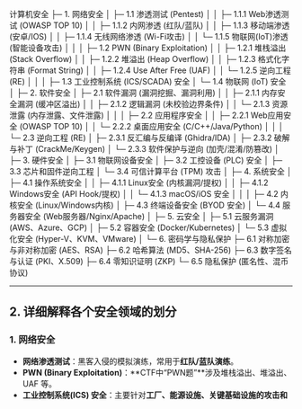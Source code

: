 计算机安全
  ├─ 1. 网络安全
  │     ├─ 1.1 渗透测试 (Pentest)
  │     │     ├─ 1.1.1 Web渗透测试 (OWASP TOP 10)
  │     │     ├─ 1.1.2 内网渗透 (红队/蓝队)
  │     │     ├─ 1.1.3 移动端渗透 (安卓/IOS)
  │     │     ├─ 1.1.4 无线网络渗透 (Wi-Fi攻击)
  │     │     └─ 1.1.5 物联网(IoT)渗透 (智能设备攻击)
  │     │
  │     ├─ 1.2 PWN (Binary Exploitation)
  │     │     ├─ 1.2.1 堆栈溢出 (Stack Overflow)
  │     │     ├─ 1.2.2 堆溢出 (Heap Overflow)
  │     │     ├─ 1.2.3 格式化字符串 (Format String)
  │     │     ├─ 1.2.4 Use After Free (UAF)
  │     │     └─ 1.2.5 逆向工程 (RE)
  │     │
  │     ├─ 1.3 工业控制系统 (ICS/SCADA) 安全
  │     └─ 1.4 物联网 (IoT) 安全
  │
  ├─ 2. 软件安全
  │     ├─ 2.1 软件漏洞 (漏洞挖掘、漏洞利用)
  │     │     ├─ 2.1.1 内存安全漏洞 (缓冲区溢出)
  │     │     ├─ 2.1.2 逻辑漏洞 (未校验边界条件)
  │     │     └─ 2.1.3 资源泄露 (内存泄露、文件泄露)
  │     │
  │     ├─ 2.2 应用程序安全
  │     │     ├─ 2.2.1 Web应用安全 (OWASP TOP 10)
  │     │     └─ 2.2.2 桌面应用安全 (C/C++/Java/Python)
  │     │
  │     └─ 2.3 逆向工程 (RE)
  │           ├─ 2.3.1 反汇编与反编译 (Ghidra/IDA)
  │           ├─ 2.3.2 破解与补丁 (CrackMe/Keygen)
  │           └─ 2.3.3 软件保护与逆向 (加壳/混淆/防篡改)
  │
  ├─ 3. 硬件安全
  │     ├─ 3.1 物联网设备安全
  │     ├─ 3.2 工控设备 (PLC) 安全
  │     ├─ 3.3 芯片和固件逆向工程
  │     └─ 3.4 可信计算平台 (TPM) 攻击
  │
  ├─ 4. 系统安全
  │     ├─ 4.1 操作系统安全
  │     │     ├─ 4.1.1 Linux安全 (内核漏洞/提权)
  │     │     ├─ 4.1.2 Windows安全 (API Hook/提权)
  │     │     └─ 4.1.3 macOS/iOS 安全
  │     │
  │     ├─ 4.2 内核安全 (Linux/Windows内核)
  │     ├─ 4.3 终端设备安全 (BYOD 安全)
  │     └─ 4.4 服务器安全 (Web服务器/Nginx/Apache)
  │
  ├─ 5. 云安全
  │     ├─ 5.1 云服务漏洞 (AWS、Azure、GCP)
  │     ├─ 5.2 容器安全 (Docker/Kubernetes)
  │     └─ 5.3 虚拟化安全 (Hyper-V、KVM、VMware)
  │
  └─ 6. 密码学与隐私保护
        ├─ 6.1 对称加密与非对称加密 (AES、RSA)
        ├─ 6.2 哈希算法 (MD5、SHA-256)
        ├─ 6.3 数字签名与认证 (PKI、X.509)
        ├─ 6.4 零知识证明 (ZKP)
        └─ 6.5 隐私保护 (匿名性、混币协议)

---

## **2. 详细解释各个安全领域的划分**

### **1. 网络安全**
- **网络渗透测试**：黑客入侵的模拟演练，常用于**红队/蓝队演练**。
- **PWN (Binary Exploitation)**：**CTF中“PWN题”**涉及堆栈溢出、堆溢出、UAF 等。
- **工业控制系统(ICS) 安全**：主要针对**工厂、能源设施、关键基础设施的攻击和防御**。
- **物联网安全**：包含智能家居、摄像头、智能手表等**物联网设备的漏洞挖掘**。

---

### **2. 软件安全**
- **软件漏洞挖掘**：检测软件中的**逻辑漏洞、资源泄漏和内存溢出**等。
- **应用程序安全**：对**Web应用、桌面应用的渗透测试**，例如 Web 中的 XSS、SQL注入等。
- **逆向工程**：对二进制程序**反编译和逆向**，通过 Ghidra 和 IDA 对软件进行**破解、修改、逆向和补丁**。

---

### **3. 硬件安全**
- **物联网设备安全**：针对 IoT 设备的固件、漏洞和协议攻击。
- **工控设备 (PLC) 安全**：例如**PLC 工控网络的协议劫持**。
- **芯片安全**：针对芯片（如**TPM**、**BIOS固件**）的逆向与破解。
- **可信平台模块 (TPM) 攻击**：对**TPM 模块和加密硬件的逆向破解**。

---

### **4. 系统安全**
- **操作系统安全**：Linux、Windows 和 macOS 的**提权漏洞和内核提权**。
- **内核安全**：**Linux 和 Windows 内核漏洞挖掘**。
- **终端设备安全**：保护 BYOD（自带设备）的安全。
- **服务器安全**：保护**Nginx、Apache、Tomcat 等 Web 服务器**。

---

### **5. 云安全**
- **云服务安全**：发现 AWS、Azure 和 GCP 的**访问控制和权限提升漏洞**。
- **容器安全**：例如**Docker、Kubernetes 中的逃逸攻击**。
- **虚拟化安全**：针对 Hyper-V、KVM 和 VMware 的**虚拟化逃逸和恶意利用**。

---

### **6. 密码学与隐私保护**
- **对称加密和非对称加密**：例如**AES、RSA**，保护网络传输的**数据加密和解密**。
- **哈希算法**：MD5 和 SHA 用于**数据完整性和消息认证**。
- **数字签名与认证**：确保**信息的完整性和不可抵赖性**，用于 PKI 和证书。
- **零知识证明 (ZKP)**：在区块链和 Web3 中非常流行的**隐私保护技术**。
- **隐私保护**：保护**用户的匿名性和数据隐私**，例如**MPC (多方计算)**。

---

这是一份**完整的安全领域划分**，如果您想详细了解**每个子领域的关键技能、学习路径、面试问题和典型的工作场景**，我可以为您提供更多细节和资源。 😊